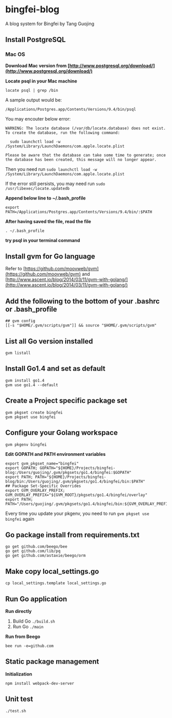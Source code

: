 # bingfei-blog
A blog system for Bingfei by Tang Guojing

## Install PostgreSQL
### Mac OS

**Download Mac version from [http://www.postgresql.org/download/](http://www.postgresql.org/download/)**

**Locate psql in your Mac machine**
```
locate psql | grep /bin
```
A sample output would be:
```
/Applications/Postgres.app/Contents/Versions/9.4/bin/psql
```

You may encouter below error:
```
WARNING: The locate database (/var/db/locate.database) does not exist.
To create the database, run the following command:

  sudo launchctl load -w /System/Library/LaunchDaemons/com.apple.locate.plist

Please be aware that the database can take some time to generate; once
the database has been created, this message will no longer appear.
```

Then you need run `sudo launchctl load -w /System/Library/LaunchDaemons/com.apple.locate.plist`

If the error still persists, you may need run `sudo /usr/libexec/locate.updatedb`

**Append below line to ~/.bash_profile**
```
export PATH=/Applications/Postgres.app/Contents/Versions/9.4/bin/:$PATH
```

**After having saved the file, read the file**
```
. ~/.bash_profile
```

**try psql in your terminal command**

## Install gvm for Go language
Refer to [https://github.com/moovweb/gvm](https://github.com/moovweb/gvm) and [http://www.ascent.io/blog/2014/03/11/gvm-with-golang/](http://www.ascent.io/blog/2014/03/11/gvm-with-golang/)

## Add the following to the bottom of your .bashrc or .bash_profile
```
## gvm config
[[-s "$HOME/.gvm/scripts/gvm"]] && source "$HOME/.gvm/scripts/gvm"
```

## List all Go version installed
```
gvm listall
```

## Install Go1.4 and set as default
```
gvm install go1.4
gvm use go1.4 --default
```

## Create a Project specific package set
```
gvm pkgset create bingfei
gvm pkgset use bingfei
```

## Configure your Golang workspace
`gvm pkgenv bingfei`

**Edit GOPATH and PATH environment variables**
```
export gvm_pkgset_name="bingfei"
export GOPATH; GOPATH="${HOME}/Projects/bingfei-blog:/Users/guojing/.gvm/pkgsets/go1.4/bingfei:$GOPATH"
export PATH; PATH="${HOME}/Projects/bingfei-blog/bin:/Users/guojing/.gvm/pkgsets/go1.4/bingfei/bin:$PATH"
## Package Set-Specific Overrides
export GVM_OVERLAY_PREFIX; GVM_OVERLAY_PREFIX="${GVM_ROOT}/pkgsets/go1.4/bingfei/overlay"
export PATH; PATH="/Users/guojing/.gvm/pkgsets/go1.4/bingfei/bin:${GVM_OVERLAY_PREFIX}/bin:${PATH}"
```

Every time you update your pkgenv, you need to run `gvm pkgset use bingfei` again

## Go package install from requirements.txt
```
go get github.com/beego/bee
go get github.com/lib/pq
go get github.com/astaxie/beego/orm
```

## Make copy local_settings.go
`cp local_settings.template local_settings.go`

## Run Go application
**Run directly**

1. Build Go
`./build.sh`
2. Run Go
`./main`

**Run from Beego**
```
bee run -e=github.com
```

## Static package management
**Initialization**
```
npm install webpack-dev-server
```

## Unit test
```
./test.sh
```
